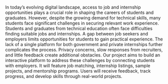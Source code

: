 In today’s evolving digital landscape, access to job and internship
opportunities plays a crucial role in shaping the careers of students and
graduates. However, despite the growing demand for technical skills, many
students face significant challenges in securing relevant work experience.
Students and graduates from technical education often face difficulties finding
suitable jobs and internships. A gap between job seekers and employers limits
opportunities for students to gain practical experience. The lack of a single
platform for both government and private internships further complicates the
process. Privacy concerns, slow responses from recruiters, and little feedback
create additional obstacles. Our project aims to build an interactive platform to
address these challenges by connecting students with employers. It will
feature job matching, internship listings, sample projects, and mentorship
programs. Users will receive feedback, track progress, and develop skills
through real-world projects.
